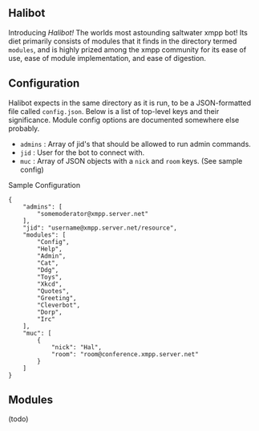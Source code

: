Halibot
-------

Introducing *Halibot!* The worlds most astounding saltwater xmpp bot! Its diet primarily consists
of modules that it finds in the directory termed `modules`, and is highly prized among the xmpp
community for its ease of use, ease of module implementation, and ease of digestion.


Configuration
-------------

Halibot expects in the same directory as it is run, to be a JSON-formatted file called `config.json`.
Below is a list of top-level keys and their significance.
Module config options are documented somewhere else probably.

- `admins` : Array of jid's that should be allowed to run admin commands.
- `jid` : User for the bot to connect with.
- `muc` : Array of JSON objects with a `nick` and `room` keys. (See sample config)

Sample Configuration

```
{
    "admins": [
        "somemoderator@xmpp.server.net"
    ],
    "jid": "username@xmpp.server.net/resource",
    "modules": [
        "Config",
        "Help",
        "Admin",
        "Cat",
        "Ddg",
        "Toys",
        "Xkcd",
        "Quotes",
        "Greeting",
        "Cleverbot",
        "Dorp",
        "Irc"
    ],
    "muc": [
        {
            "nick": "Hal",
            "room": "room@conference.xmpp.server.net"
        }
    ]
}

```


Modules
-------

(todo)
